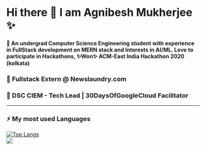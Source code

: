 # Hi there 👋 I am Agnibesh Mukherjee ✨
#### 💬 An undergrad Computer Science Engineering student with experience in FullStack development on MERN stack and Interests in AI/ML. Love to participate in Hackathons, ✨Won✨ ACM-East India Hackathon 2020 (kolkata)

###  🔭 Fullstack Extern @ Newslaundry.com
###  🔭 DSC CIEM - Tech Lead | 30DaysOfGoogleCloud Facilitator 
---
<!--### 🌱 Github Stats
![github stats](https://github-readme-stats.vercel.app/api?username=MightyPhoenix&count_private=true&show_icons=true&bg_color=315,48c6ef,6f86d6&title_color=ffffff&text_color=ffffff&icon_color=ee609c)-->
### ⚡ My most used Languages 
<!--![github stats](https://github-readme-stats.vercel.app/api?username=MightyPhoenix&show_icons=true&theme=radical)-->
[![Top Langs](https://github-readme-stats.vercel.app/api/top-langs/?username=MightyPhoenix&layout=compact)](https://github.com/MightyPhoenix)
<br/>
![](https://komarev.com/ghpvc/?username=MightyPhoenix)
